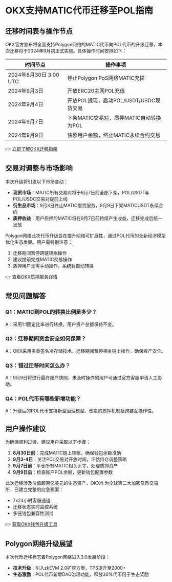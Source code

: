 # OKX支持MATIC代币迁移至POL指南

## 迁移时间表与操作节点
OKX官方宣布将全面支持Polygon网络的MATIC代币向POL代币的升级迁移，本次迁移将于2024年9月初正式实施。具体操作时间安排如下：

| 时间节点 | 操作事项 |
|---------|---------|
| 2024年8月30日 3:00 UTC | 停止Polygon PoS网络MATIC充提 |
| 2024年9月3日 | 开放ERC20主网POL充值 |
| 2024年9月4日 | 开放POL提现，启动POL/USDT/USDC现货交易 |
| 2024年9月7日 | 下架MATIC交易对，质押MATIC自动转换为POL |
| 2024年9月9日 | 快照用户余额，终止MATIC永续合约交易 |

👉 [立即了解OKX迁移指南](https://bit.ly/okx_welcome)

## 交易对调整与市场影响
本次升级将引发以下市场变动：
- **现货市场**：MATIC所有交易对将于9月7日前全部下架，POL/USDT与POL/USDC交易对提前上线
- **衍生品市场**：9月3日终止MATIC借贷服务，9月9日下架MATICUSDT永续合约
- **质押收益**：用户质押的MATIC将在9月7日前持续产生收益，迁移完成后统一发放

Polygon网络此次代币升级旨在提升网络可扩展性，通过POL代币的全新经济模型优化生态发展。用户需特别注意：
1. 迁移期间暂停跨链转账操作
2. 建议提前完成MATIC交易操作
3. 质押用户无需手动操作，系统将自动转换

👉 [查看OKX质押服务详情](https://bit.ly/okx_welcome)

## 常见问题解答
### Q1：MATIC到POL的转换比例是多少？
A：采用1:1固定比率进行转换，用户资产总额保持不变。

### Q2：迁移期间资金安全如何保障？
A：OKX采用多重签名冷存储技术，迁移期间暂停相关链上操作，确保资产安全。

### Q3：错过迁移时间怎么办？
A：9月9日将进行最终账户快照，未及时操作的用户可通过官方客服申请人工协助。

### Q4：POL代币有哪些新增功能？
A：升级后的POL代币支持新型治理模型、改进的质押机制及跨链互操作性。

## 用户操作建议
为确保顺利过渡，建议用户采取以下步骤：
1. **8月30日前**：完成MATIC链上转账，确保钱包余额准确
2. **9月3-4日**：关注POL交易对开放时间，评估持仓调整策略
3. **9月7日前**：平仓所有MATIC相关头寸，处理质押资产
4. **9月9日后**：检查账户POL余额，更新钱包配置参数

此次迁移涉及价值超百亿美元的生态资产，OKX作为全球第二大加密货币交易所，已建立完整的应急预案：
- 7x24小时客服通道
- 迁移状态实时监控系统
- 多链钱包兼容性测试

👉 [获取OKX钱包升级工具](https://bit.ly/okx_welcome)

## Polygon网络升级展望
本次代币迁移标志着Polygon网络进入3.0发展阶段：
- **技术升级**：引入zkEVM 2.0扩容方案，TPS提升至2000+
- **生态激励**：POL代币新增DAO治理功能，释放30%代币用于生态奖励